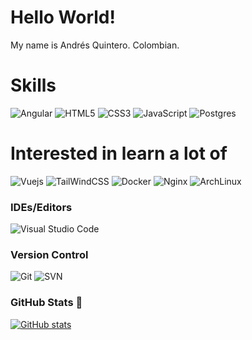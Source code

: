 # Hello World!

My name is Andrés Quintero. Colombian. 

# Skills

![Angular](https://img.shields.io/badge/Angular-35495E?style=for-the-badge&logo=angular&logoColor=white&labelColor=c3002f)
![HTML5](https://img.shields.io/badge/html5-%23E34F26.svg?style=for-the-badge&logo=html5&logoColor=white&labelColor=c3002f)
![CSS3](https://img.shields.io/badge/css3-%231572B6.svg?style=for-the-badge&logo=css3&logoColor=white&labelColor=c3002f)
![JavaScript](https://img.shields.io/badge/Javascript-35495E?style=for-the-badge&logo=javascript&logoColor=black&labelColor=efd81d)
![Postgres](https://img.shields.io/badge/Postgres-35495E?style=for-the-badge&logo=postgresql&logoColor=white&labelColor=336790)

# Interested in learn a lot of 

![Vuejs](https://img.shields.io/badge/Vue.js-35495E?style=for-the-badge&logo=vue.js&logoColor=4FC08D)
![TailWindCSS](https://img.shields.io/badge/TailWindCSS-35495E?style=for-the-badge&logo=tailwind-css&logoColor=white&labelColor=38B2AC)
![Docker](https://img.shields.io/badge/Docker-35495E?style=for-the-badge&logo=docker&logoColor=white&labelColor=2391e6)
![Nginx](https://img.shields.io/badge/Nginx-35495E?style=for-the-badge&logo=nginx&logoColor=white&labelColor=009900)
![ArchLinux](https://img.shields.io/badge/Archlinux-35495E?style=for-the-badge&logo=arch-linux&logoColor=white&labelColor=1793D1)

### IDEs/Editors

![Visual Studio Code](https://img.shields.io/badge/Visual%20Studio%20Code-0078d7.svg?style=for-the-badge&logo=visual-studio-code&logoColor=white)

### Version Control

![Git](https://img.shields.io/badge/git-%23F05033.svg?style=for-the-badge&logo=git&logoColor=white)
![SVN](https://img.shields.io/badge/svn-%35495E.svg?style=for-the-badge&logo=svn&logoColor=white)


### GitHub Stats 🚀 

  [![GitHub stats](https://github-readme-stats.vercel.app/api?username=anrras&show_icons=true&theme=vue-dark)](https://github.com/anuraghazra/github-readme-stats)

